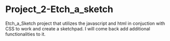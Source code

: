 # Project_2-Etch_a_sketch
Etch_a_Sketch project that utilizes the javascript and html in conjuction with CSS to work and create a sketchpad.
I will come back add additional functionalities to it.
